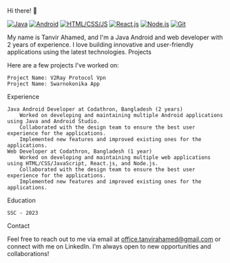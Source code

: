 Hi there! 👋

[![Java](https://img.shields.io/badge/Java-Expert-orange?logo=java&style=for-the-badge)](https://www.java.com)
[![Android](https://img.shields.io/badge/Android-Expert-green?logo=android&style=for-the-badge)](https://developer.android.com)
[![HTML/CSS/JS](https://img.shields.io/badge/HTML/CSS/JS-Expert-blue?logo=html5&style=for-the-badge)](https://www.w3.org)
[![React.js](https://img.shields.io/badge/React.js-Intermediate-blueviolet?logo=react&style=for-the-badge)](https://reactjs.org)
[![Node.js](https://img.shields.io/badge/Node.js-Intermediate-green?logo=node.js&style=for-the-badge)](https://nodejs.org)
[![Git](https://img.shields.io/badge/Git-Expert-red?logo=git&style=for-the-badge)](https://git-scm.com)

My name is Tanvir Ahamed, and I'm a Java Android and web developer with 2 years of experience. I love building innovative and user-friendly applications using the latest technologies.
Projects

Here are a few projects I've worked on:

    Project Name: V2Ray Protocol Vpn
    Project Name: Swarnokonika App

Experience

    Java Android Developer at Codathron, Bangladesh (2 years)
        Worked on developing and maintaining multiple Android applications using Java and Android Studio.
        Collaborated with the design team to ensure the best user experience for the applications.
        Implemented new features and improved existing ones for the applications.
    Web Developer at Codathron, Bangladesh (1 year)
        Worked on developing and maintaining multiple web applications using HTML/CSS/JavaScript, React.js, and Node.js.
        Collaborated with the design team to ensure the best user experience for the applications.
        Implemented new features and improved existing ones for the applications.

Education

    SSC - 2023

Contact

Feel free to reach out to me via email at office.tanvirahamed@gmail.com or connect with me on LinkedIn. I'm always open to new opportunities and collaborations!
